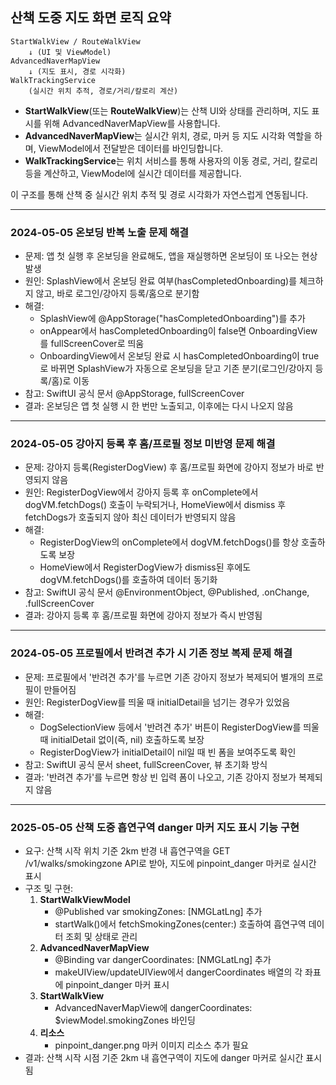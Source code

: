 ## 산책 도중 지도 화면 로직 요약

```
StartWalkView / RouteWalkView
    ↓ (UI 및 ViewModel)
AdvancedNaverMapView
    ↓ (지도 표시, 경로 시각화)
WalkTrackingService
    (실시간 위치 추적, 경로/거리/칼로리 계산)
```

- **StartWalkView**(또는 **RouteWalkView**)는 산책 UI와 상태를 관리하며, 지도 표시를 위해 AdvancedNaverMapView를 사용합니다.
- **AdvancedNaverMapView**는 실시간 위치, 경로, 마커 등 지도 시각화 역할을 하며, ViewModel에서 전달받은 데이터를 바인딩합니다.
- **WalkTrackingService**는 위치 서비스를 통해 사용자의 이동 경로, 거리, 칼로리 등을 계산하고, ViewModel에 실시간 데이터를 제공합니다.

이 구조를 통해 산책 중 실시간 위치 추적 및 경로 시각화가 자연스럽게 연동됩니다.

---

### 2024-05-05 온보딩 반복 노출 문제 해결

- 문제: 앱 첫 실행 후 온보딩을 완료해도, 앱을 재실행하면 온보딩이 또 나오는 현상 발생
- 원인: SplashView에서 온보딩 완료 여부(hasCompletedOnboarding)를 체크하지 않고, 바로 로그인/강아지 등록/홈으로 분기함
- 해결:
    - SplashView에 @AppStorage("hasCompletedOnboarding")를 추가
    - onAppear에서 hasCompletedOnboarding이 false면 OnboardingView를 fullScreenCover로 띄움
    - OnboardingView에서 온보딩 완료 시 hasCompletedOnboarding이 true로 바뀌면 SplashView가 자동으로 온보딩을 닫고 기존 분기(로그인/강아지 등록/홈)로 이동
- 참고: SwiftUI 공식 문서 @AppStorage, fullScreenCover
- 결과: 온보딩은 앱 첫 실행 시 한 번만 노출되고, 이후에는 다시 나오지 않음

---

### 2024-05-05 강아지 등록 후 홈/프로필 정보 미반영 문제 해결

- 문제: 강아지 등록(RegisterDogView) 후 홈/프로필 화면에 강아지 정보가 바로 반영되지 않음
- 원인: RegisterDogView에서 강아지 등록 후 onComplete에서 dogVM.fetchDogs() 호출이 누락되거나, HomeView에서 dismiss 후 fetchDogs가 호출되지 않아 최신 데이터가 반영되지 않음
- 해결:
    - RegisterDogView의 onComplete에서 dogVM.fetchDogs()를 항상 호출하도록 보장
    - HomeView에서 RegisterDogView가 dismiss된 후에도 dogVM.fetchDogs()를 호출하여 데이터 동기화
- 참고: SwiftUI 공식 문서 @EnvironmentObject, @Published, .onChange, .fullScreenCover
- 결과: 강아지 등록 후 홈/프로필 화면에 강아지 정보가 즉시 반영됨

---

### 2024-05-05 프로필에서 반려견 추가 시 기존 정보 복제 문제 해결

- 문제: 프로필에서 '반려견 추가'를 누르면 기존 강아지 정보가 복제되어 별개의 프로필이 만들어짐
- 원인: RegisterDogView를 띄울 때 initialDetail을 넘기는 경우가 있었음
- 해결:
    - DogSelectionView 등에서 '반려견 추가' 버튼이 RegisterDogView를 띄울 때 initialDetail 없이(즉, nil) 호출하도록 보장
    - RegisterDogView가 initialDetail이 nil일 때 빈 폼을 보여주도록 확인
- 참고: SwiftUI 공식 문서 sheet, fullScreenCover, 뷰 초기화 방식
- 결과: '반려견 추가'를 누르면 항상 빈 입력 폼이 나오고, 기존 강아지 정보가 복제되지 않음

---

### 2025-05-05 산책 도중 흡연구역 danger 마커 지도 표시 기능 구현

- 요구: 산책 시작 위치 기준 2km 반경 내 흡연구역을 GET /v1/walks/smokingzone API로 받아, 지도에 pinpoint_danger 마커로 실시간 표시
- 구조 및 구현:
    1. **StartWalkViewModel**
        - @Published var smokingZones: [NMGLatLng] 추가
        - startWalk()에서 fetchSmokingZones(center:) 호출하여 흡연구역 데이터 조회 및 상태로 관리
    2. **AdvancedNaverMapView**
        - @Binding var dangerCoordinates: [NMGLatLng] 추가
        - makeUIView/updateUIView에서 dangerCoordinates 배열의 각 좌표에 pinpoint_danger 마커 표시
    3. **StartWalkView**
        - AdvancedNaverMapView에 dangerCoordinates: $viewModel.smokingZones 바인딩
    4. **리소스**
        - pinpoint_danger.png 마커 이미지 리소스 추가 필요
- 결과: 산책 시작 시점 기준 2km 내 흡연구역이 지도에 danger 마커로 실시간 표시됨

